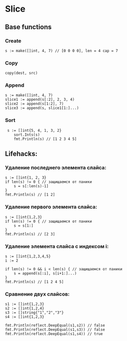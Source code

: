 # Slice
## Base functions
### Create 
`s := make([]int, 4, 7) // [0 0 0 0], len = 4 cap = 7`
### Copy
`copy(dest, src)`
### Append
`s := make([]int, 4, 7)`  
`slice1 := append(s[:2], 2, 3, 4)`  
`slice2 := append(s[1:2], 7)`  
`slice3 := append(s, slice1[1:]...)`  
### Sort
```
 s := []int{5, 4, 1, 3, 2}
    sort.Ints(s)
    fmt.Println(s) // [1 2 3 4 5] 
```
## Lifehacks:
### Удаление последнего элемента слайса:
```
s := []int{1, 2, 3}
if len(s) != 0 { // защищаемся от паники
    s = s[:len(s)-1]
}
fmt.Println(s) // [1 2]
```
### Удаление первого элемента слайса:
```
s := []int{1,2,3}
if len(s) != 0 { // защищаемся от паники
    s = s[1:]
} 
fmt.Println(s) // [2 3] 
```
### Удаление элемента слайса с индексом i:
```
s := []int{1,2,3,4,5}
i := 2

if len(s) != 0 && i < len(s) { // защищаемся от паники
    s = append(s[:i], s[i+1:]...)
} 
fmt.Println(s) // [1 2 4 5]
```
### Сравнение двух слайсов:
```
s1 := []int{1,2,3}
s2 := []int{1,2,4}
s3 := []string{"1","2","3"}
s4 := []int{1,2,3}

fmt.Println(reflect.DeepEqual(s1,s2)) // false
fmt.Println(reflect.DeepEqual(s1,s3)) // false
fmt.Println(reflect.DeepEqual(s1,s4)) // true
```